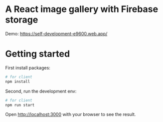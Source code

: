 # A React image gallery with Firebase storage

Demo: https://self-development-e9600.web.app/

# Getting started 
First install packages:

```bash
# for client
npm install
```

Second, run the development env:

```bash
# for client
npm run start
```

Open [http://localhost:3000](http://localhost:3000) with your browser to see the result.
